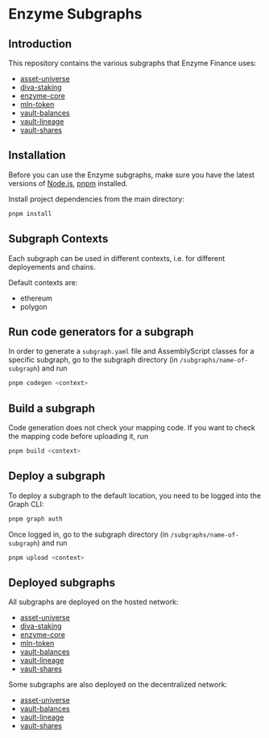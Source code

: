 # Enzyme Subgraphs

## Introduction

This repository contains the various subgraphs that Enzyme Finance uses:

- [asset-universe](subgraphs/asset-universe/)
- [diva-staking](subgraphs/diva-staking/)
- [enzyme-core](subgraphs/enzyme-core/)
- [mln-token](subgraphs/mln-token/)
- [vault-balances](subgraphs/vault-balances/)
- [vault-lineage](subgraphs/vault-lineage/)
- [vault-shares](subgraphs/vault-shares/)

## Installation

Before you can use the Enzyme subgraphs, make sure you have the latest versions of [Node.js](https://nodejs.org), [pnpm](https://pnpm.io) installed.

Install project dependencies from the main directory:

```sh
pnpm install
```

## Subgraph Contexts

Each subgraph can be used in different contexts, i.e. for different deployements and chains.

Default contexts are:

- ethereum
- polygon

## Run code generators for a subgraph

In order to generate a `subgraph.yaml` file and AssemblyScript classes for a specific subgraph, go to the subgraph directory (in `/subgraphs/name-of-subgraph`) and run

```sh
pnpm codegen <context>
```

## Build a subgraph

Code generation does not check your mapping code. If you want to check the mapping code before uploading it, run

```sh
pnpm build <context>
```

## Deploy a subgraph

To deploy a subgraph to the default location, you need to be logged into the Graph CLI:

```sh
pnpm graph auth
```

Once logged in, go to the subgraph directory (in `/subgraphs/name-of-subgraph`) and run

```sh
pnpm upload <context>
```

## Deployed subgraphs

All subgraphs are deployed on the hosted network:

- [asset-universe](https://thegraph.com/hosted-service/subgraph/enzymefinance/asset-universe)
- [diva-staking](https://thegraph.com/hosted-service/subgraph/enzymefinance/diva-staking)
- [enzyme-core](https://thegraph.com/hosted-service/subgraph/enzymefinance/enzyme-core)
- [mln-token](https://thegraph.com/hosted-service/subgraph/enzymefinance/mln-token)
- [vault-balances](https://thegraph.com/hosted-service/subgraph/enzymefinance/vault-balances)
- [vault-lineage](https://thegraph.com/hosted-service/subgraph/enzymefinance/vault-lineage)
- [vault-shares](https://thegraph.com/hosted-service/subgraph/enzymefinance/vault-shares)

Some subgraphs are also deployed on the decentralized network:

- [asset-universe](https://thegraph.com/explorer/subgraphs/3Qt5kSKwdBgdLFsF2XEJ9EDQFNmuoJuXVo52QcyTMThf?view=Overview&chain=mainnet)
- [vault-balances](https://thegraph.com/explorer/subgraphs/Gno9igCD6UZaenKzAYSDXhsBE4eEybxGBqqN1pPH7NSR?view=Overview&chain=mainnet)
- [vault-lineage](https://thegraph.com/explorer/subgraphs/471kuUZjCjg75KhH8AdpUzpsnre1BsEWLJPhXG9KeZyg?view=Overview&chain=mainnet)
- [vault-shares](https://thegraph.com/explorer/subgraphs/5fQN1uMK6uEswACUmN7HmvdMr3QLRhYDBrX8GngbR2Tn?view=Overview&chain=mainnet)
